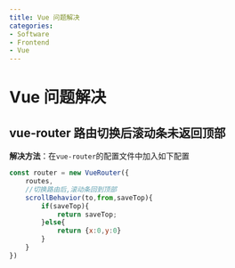 ```yaml
---
title: Vue 问题解决
categories:
- Software
- Frontend
- Vue
---
```

# Vue 问题解决

## vue-router 路由切换后滚动条未返回顶部

**解决方法**：在`vue-router`的配置文件中加入如下配置

```js
const router = new VueRouter({
    routes,
    //切换路由后,滚动条回到顶部
    scrollBehavior(to,from,saveTop){
        if(saveTop){
            return saveTop;
        }else{
            return {x:0,y:0}
        }
    }
})
```
